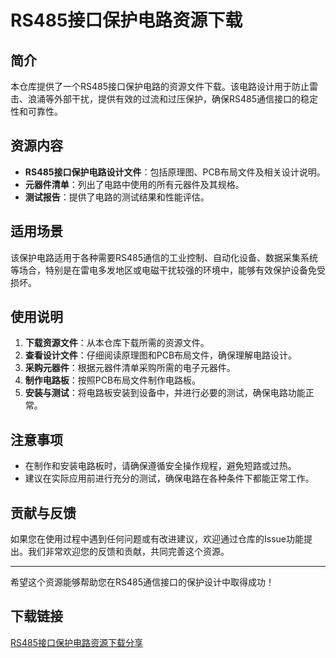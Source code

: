 # RS485接口保护电路资源下载

## 简介
本仓库提供了一个RS485接口保护电路的资源文件下载。该电路设计用于防止雷击、浪涌等外部干扰，提供有效的过流和过压保护，确保RS485通信接口的稳定性和可靠性。

## 资源内容
- **RS485接口保护电路设计文件**：包括原理图、PCB布局文件及相关设计说明。
- **元器件清单**：列出了电路中使用的所有元器件及其规格。
- **测试报告**：提供了电路的测试结果和性能评估。

## 适用场景
该保护电路适用于各种需要RS485通信的工业控制、自动化设备、数据采集系统等场合，特别是在雷电多发地区或电磁干扰较强的环境中，能够有效保护设备免受损坏。

## 使用说明
1. **下载资源文件**：从本仓库下载所需的资源文件。
2. **查看设计文件**：仔细阅读原理图和PCB布局文件，确保理解电路设计。
3. **采购元器件**：根据元器件清单采购所需的电子元器件。
4. **制作电路板**：按照PCB布局文件制作电路板。
5. **安装与测试**：将电路板安装到设备中，并进行必要的测试，确保电路功能正常。

## 注意事项
- 在制作和安装电路板时，请确保遵循安全操作规程，避免短路或过热。
- 建议在实际应用前进行充分的测试，确保电路在各种条件下都能正常工作。

## 贡献与反馈
如果您在使用过程中遇到任何问题或有改进建议，欢迎通过仓库的Issue功能提出。我们非常欢迎您的反馈和贡献，共同完善这个资源。

---

希望这个资源能够帮助您在RS485通信接口的保护设计中取得成功！

## 下载链接

[RS485接口保护电路资源下载分享](https://pan.quark.cn/s/71168526eb48)
